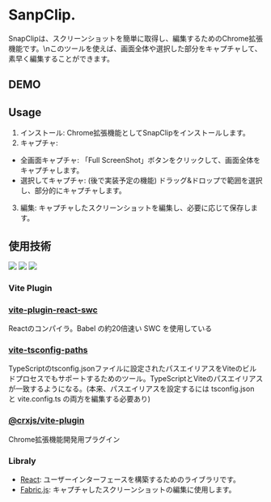 # SanpClip.
SnapClipは、スクリーンショットを簡単に取得し、編集するためのChrome拡張機能です。\nこのツールを使えば、画面全体や選択した部分をキャプチャして、素早く編集することができます。

## DEMO

## Usage
1. インストール: Chrome拡張機能としてSnapClipをインストールします。
2. キャプチャ:
  - 全画面キャプチャ: 「Full ScreenShot」ボタンをクリックして、画面全体をキャプチャします。
  - 選択してキャプチャ: (後で実装予定の機能) ドラッグ&ドロップで範囲を選択し、部分的にキャプチャします。
3. 編集: キャプチャしたスクリーンショットを編集し、必要に応じて保存します。

## 使用技術
<div>
  <img src="https://img.shields.io/badge/-TypeScript-007ACC.svg?logo=typescript&style=flat">
  <img src="https://img.shields.io/badge/-React-555.svg?logo=react&style=flat">
  <img src="https://img.shields.io/badge/Vite-646CFF?style=for-the-badge&logo=Vite&logoColor=white">
</div>

### Vite Plugin
### [vite-plugin-react-swc](https://github.com/vitejs/vite-plugin-react-swc)
Reactのコンパイラ。Babel の約20倍速い SWC を使用している

### [vite-tsconfig-paths](https://github.com/vitejs/vite-plugin-react-swc)
TypeScriptのtsconfig.jsonファイルに設定されたパスエイリアスをViteのビルドプロセスでもサポートするためのツール。TypeScriptとViteのパスエイリアスが一致するようになる。(本来、パスエイリアスを設定するには tsconfig.json と vite.config.ts の両方を編集する必要あり)

### [@crxjs/vite-plugin](https://github.com/vitejs/vite-plugin-react-swc)
Chrome拡張機能開発用プラグイン

### Libraly
- [React](https://ja.react.dev): ユーザーインターフェースを構築するためのライブラリです。
- [Fabric.js](http://fabricjs.com/): キャプチャしたスクリーンショットの編集に使用します。
